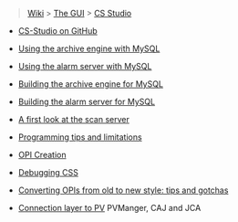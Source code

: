 > [Wiki](Home) > [The GUI](The-GUI) > [CS Studio](GUI-CSS)

* [CS-Studio on GitHub](https://github.com/ControlSystemStudio)

* [Using the archive engine with MySQL](Using-the-archive-engine-with-mysql)

* [Using the alarm server with MySQL](Using-the-alarm-server-with-mysql)

* [Building the archive engine for MySQL](Building-the-archive-engine-for-mysql)

* [Building the alarm server for MySQL](Building-the-alarm-server-for-mysql)

* [A first look at the scan server](A-first-look-at-the-scan-server)

* [Programming tips and limitations](CSS-programming-tips-and-limitations)

* [OPI Creation](OPI-Creation)

* [Debugging CSS](Debugging-CSS)

* [Converting OPIs from old to new style: tips and gotchas](Converting-to-New-Style-Tips-and-Gotchas)

* [Connection layer to PV](PV-Connection-Layer) PVManger, CAJ and JCA